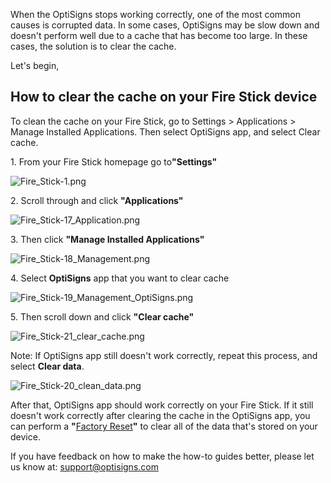 <p>When the OptiSigns stops working correctly, one of the most common causes is corrupted data. In some cases, OptiSigns may be slow down and doesn't perform well due to a cache that has become too large. In these cases, the solution is to clear the cache.</p>
<p><span class="mntl-sc-block-heading__text">Let's begin,</span></p>
<h2><strong>How to clear the cache on your Fire Stick device</strong></h2>
<p>To clean the cache on your Fire Stick, go to Settings &gt; Applications &gt; Manage Installed Applications. Then select OptiSigns app, and select Clear cache. </p>
<p>1. From your Fire Stick homepage go to<strong>"Settings"</strong></p>
<p><img src="https://support.optisigns.com/hc/article_attachments/1500012113701" alt="Fire_Stick-1.png"></p>
<p>2. Scroll through and click <strong>"Applications"</strong></p>
<p><img src="https://support.optisigns.com/hc/article_attachments/1500012113941" alt="Fire_Stick-17_Application.png"></p>
<p>3. Then click <strong>"Manage Installed Applications"</strong></p>
<p><img src="https://support.optisigns.com/hc/article_attachments/1500012113981" alt="Fire_Stick-18_Management.png"></p>
<p>4. Select <strong>OptiSigns</strong> app that you want to clear cache</p>
<p><img src="https://support.optisigns.com/hc/article_attachments/1500011812742" alt="Fire_Stick-19_Management_OptiSigns.png"></p>
<p>5. Then scroll down and click <strong>"Clear cache"</strong></p>
<p><img src="https://support.optisigns.com/hc/article_attachments/1500011812702" alt="Fire_Stick-21_clear_cache.png"></p>
<p>Note: If OptiSigns app still doesn't work correctly, repeat this process, and select <strong>Clear data</strong>.</p>
<p><img src="https://support.optisigns.com/hc/article_attachments/1500012114021" alt="Fire_Stick-20_clean_data.png"></p>
<p>After that, OptiSigns app should work correctly on your Fire Stick. If it still doesn't work correctly after clearing the cache in the OptiSigns app, you can perform a <strong>"</strong><a href="https://support.optisigns.com/hc/en-us/articles/360054298754-How-to-Factory-Reset-Your-Fire-Stick-device-" target="_self">Factory Reset</a><strong>"</strong> to clear all of the data that's stored on your device.</p>
<p>If you have feedback on how to make the how-to guides better, please let us know at: <a class="link-viewer_link__2qJYG blog-link-hashtag-color y_1_u" href="mailto:support@optisigns.com" target="_top" rel="noreferrer">support@optisigns.com</a></p>